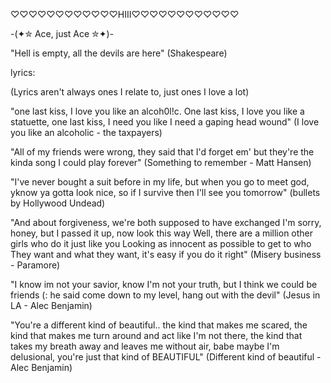 ♡♡♡♡♡♡♡♡♡♡♡♡HIII♡♡♡♡♡♡♡♡♡♡♡♡

-(✦✮ Ace, just Ace ✮✦)-


"Hell is empty, all the devils are here" (Shakespeare)


lyrics:

(Lyrics aren't always ones I relate to, just ones I love a lot)

"one last kiss, I love you like an alcoh0l!c. One last kiss, I love you like a statuette, one last kiss, I need you like I need a gaping head wound" (I love you like an alcoholic - the taxpayers)

"All of my friends were wrong, they said that I'd forget em' but they're the kinda song I could play forever" (Something to remember - Matt Hansen)

"I've never bought a suit before in my life, but when you go to meet god, yknow ya gotta look nice, so if I survive then I'll see you tomorrow" (bullets by Hollywood Undead)

"And about forgiveness, we're both supposed to have exchanged I'm sorry, honey, but I passed it up, now look this way Well, there are a million other girls who do it just like you Looking as innocent as possible to get to who They want and what they want, it's easy if you do it right" (Misery business - Paramore)

"I know im not your savior, know I'm not your truth, but I think we could be friends (: he said come down to my level, hang out with the devil" (Jesus in LA - Alec Benjamin)

"You're a different kind of beautiful.. the kind that makes me scared, the kind that makes me turn around and act like I'm not there, the kind that takes my breath away and leaves me without air, babe maybe I'm delusional, you're just that kind of BEAUTIFUL" (Different kind of beautiful - Alec Benjamin)


